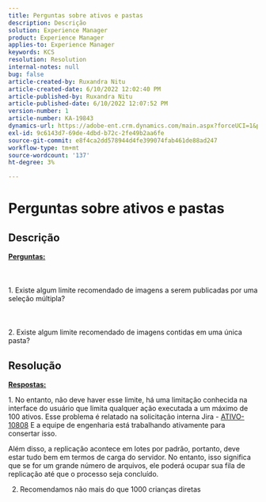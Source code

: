 ```yaml
---
title: Perguntas sobre ativos e pastas
description: Descrição
solution: Experience Manager
product: Experience Manager
applies-to: Experience Manager
keywords: KCS
resolution: Resolution
internal-notes: null
bug: false
article-created-by: Ruxandra Nitu
article-created-date: 6/10/2022 12:02:40 PM
article-published-by: Ruxandra Nitu
article-published-date: 6/10/2022 12:07:52 PM
version-number: 1
article-number: KA-19843
dynamics-url: https://adobe-ent.crm.dynamics.com/main.aspx?forceUCI=1&pagetype=entityrecord&etn=knowledgearticle&id=8085a936-b5e8-ec11-bb3c-000d3a3b17fa
exl-id: 9c6143d7-69de-4dbd-b72c-2fe49b2aa6fe
source-git-commit: e8f4ca2dd578944d4fe399074fab461de88ad247
workflow-type: tm+mt
source-wordcount: '137'
ht-degree: 3%

---
```


# Perguntas sobre ativos e pastas

## Descrição

<b><u>Perguntas:</u></b><br><br> <br><br>1. Existe algum limite recomendado de imagens a serem publicadas por uma seleção múltipla?<br><br> <br><br>2. Existe algum limite recomendado de imagens contidas em uma única pasta?

## Resolução


<b><u>Respostas:</u></b>

1. No entanto, não deve haver esse limite, há uma limitação conhecida na interface do usuário que limita qualquer ação executada a um máximo de 100 ativos. Esse problema é relatado na solicitação interna Jira - [ATIVO-10808](https://jira.corp.adobe.com/browse/ASSETS-10808) E a equipe de engenharia está trabalhando ativamente para consertar isso.

Além disso, a replicação acontece em lotes por padrão, portanto, deve estar tudo bem em termos de carga do servidor. No entanto, isso significa que se for um grande número de arquivos, ele poderá ocupar sua fila de replicação até que o processo seja concluído.



2. Recomendamos não mais do que 1000 crianças diretas
